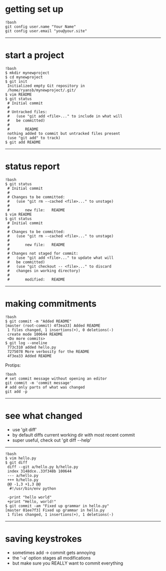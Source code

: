 # getting set up
	!bash
	git config user.name "Your Name"
	git config user.email "you@your.site"

---

# start a project
	!bash
	$ mkdir mynewproject
	$ cd mynewproject
	$ git init
	 Initialized empty Git repository in 
	 /home/ryansb/mynewproject/.git/
	$ vim README
	$ git status
	 # Initial commit
	 #
	 # Untracked files:
	 #   (use "git add <file>..." to include in what will
	 #   be committed)
	 #
	 #       README
	 nothing added to commit but untracked files present
	 (use "git add" to track)
	$ git add README

---

# status report

	!bash
	$ git status
	 # Initial commit
	 #
	 # Changes to be committed:
	 #   (use "git rm --cached <file>..." to unstage)
	 #
	 #       new file:   README
	$ vim README
	$ git status
	 # Initial commit
	 #
	 # Changes to be committed:
	 #   (use "git rm --cached <file>..." to unstage)
	 #
	 #       new file:   README
	 #
	 # Changes not staged for commit:
	 #   (use "git add <file>..." to update what will
	 #   be committed)
	 #   (use "git checkout -- <file>..." to discard
	 #   changes in working directory)
	 #
	 #       modified:   README

---

# making commitments
	!bash
	$ git commit -m "Added README"
	[master (root-commit) 4f3ea33] Added README
	 1 files changed, 1 insertions(+), 0 deletions(-)
	 create mode 100644 README
	 <Do more commits>
	$ git log --oneline
	 773c310 added hello.py
	 7275078 More verbosity for the README
	 4f3ea33 Added README

Protips:

	!bash
	# set commit message without opening an editor
	git commit -m 'commit message'
	# add only parts of what was changed
	git add -p

---

# see what changed #
* use 'git diff'
* by default diffs current working dir with most recent commit
* super useful, check out 'git diff --help'

---
	!bash
	$ vim hello.py
	$ git diff
	 diff --git a/hello.py b/hello.py
	 index 3148dce..33f348b 100644
	 --- a/hello.py
	 +++ b/hello.py
	 @@ -1,3 +1,3 @@
	  #!/usr/bin/env python
	
	 -print "hello world"
	 +print "Hello, world!"
	$ git commit -am "Fixed up grammar in hello.py"
	[master 01ee7f3] Fixed up grammar in hello.py
	 1 files changed, 1 insertions(+), 1 deletions(-)

---

# saving keystrokes
* sometimes add -> commit gets annoying
* the '-a' option stages all modifications
* but make sure you REALLY want to commit everything
